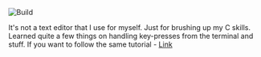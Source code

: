 ![Build](https://github.com/minhaj6/text-editor-in-c/workflows/text%20editor%20build/badge.svg)

It's not a text editor that I use for myself. Just for brushing up my C skills.
Learned quite a few things on handling key-presses from the terminal and stuff. If you want to follow the same tutorial - [Link](https://viewsourcecode.org/snaptoken/kilo/index.html)

